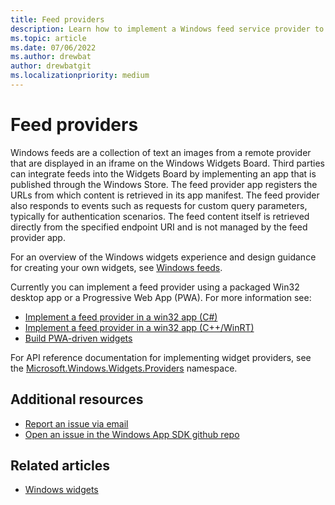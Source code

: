 ```yaml
---
title: Feed providers
description: Learn how to implement a Windows feed service provider to support your app. 
ms.topic: article
ms.date: 07/06/2022
ms.author: drewbat
author: drewbatgit
ms.localizationpriority: medium
---
```




# Feed providers

Windows feeds are a collection of text an images from a remote provider that are displayed in an iframe on the Windows Widgets Board. Third parties can integrate feeds into the Widgets Board by implementing an app that is published through the Windows Store. The feed provider app registers the URLs from which content is retrieved in its app manifest. The feed provider also responds to events such as requests for custom query parameters, typically for authentication scenarios. The feed content itself is retrieved directly from the specified endpoint URI and is not managed by the feed provider app. 

For an overview of the Windows widgets experience and design guidance for creating your own widgets, see [Windows feeds](../../design/feeds/index.md).

Currently you can implement a feed provider using a packaged Win32 desktop app or a Progressive Web App (PWA). For more information see:

* [Implement a feed provider in a win32 app (C#)](implement-feed-provider-cs.md)
* [Implement a feed provider in a win32 app (C++/WinRT)](implement-feed-provider-win32.md)
* [Build PWA-driven widgets](/microsoft-edge/progressive-web-apps-chromium/how-to/widgets)


For API reference documentation for implementing widget providers, see the [Microsoft.Windows.Widgets.Providers](/windows/windows-app-sdk/api/winrt/microsoft.windows.widgets.providers) namespace.


## Additional resources
- [Report an issue via email](mailto:widgetssupport@microsoft.com)
- [Open an issue in the Windows App SDK github repo](https://github.com/microsoft/WindowsAppSDK/issues/new/choose)


## Related articles

* [Windows widgets](../../design/widgets/index.md)
